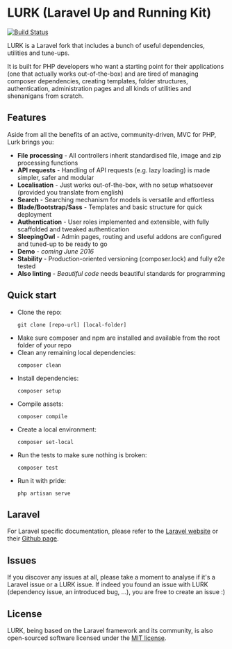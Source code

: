 # LURK (Laravel Up and Running Kit)

[![Build Status](https://travis-ci.org/tiagomapmarques/lurk.svg?branch=lurk)](https://travis-ci.org/tiagomapmarques/lurk)

LURK is a Laravel fork that includes a bunch of useful dependencies, utilities and tune-ups.

It is built for PHP developers who want a starting point for their applications (one that actually works
out-of-the-box) and are tired of managing composer dependencies, creating templates, folder structures,
authentication, administration pages and all kinds of utilities and shenanigans from scratch.

## Features

Aside from all the benefits of an active, community-driven, MVC for PHP, Lurk brings you:

- **File processing** - All controllers inherit standardised file, image and zip processing functions
- **API requests** - Handling of API requests (e.g. lazy loading) is made simpler, safer and modular
- **Localisation** - Just works out-of-the-box, with no setup whatsoever (provided you translate from english)
- **Search** - Searching mechanism for models is versatile and effortless
- **Blade/Bootstrap/Sass** - Templates and basic structure for quick deployment
- **Authentication** - User roles implemented and extensible, with fully scaffolded and tweaked authentication
- **SleepingOwl** - Admin pages, routing and useful addons are configured and tuned-up to be ready to go
- **Demo** - _coming June 2016_
- **Stability** - Production-oriented versioning (composer.lock) and fully e2e tested
- **Also linting** - _Beautiful code_ needs beautiful standards for programming

## Quick start

- Clone the repo:
	```
	git clone [repo-url] [local-folder]
	```
- Make sure composer and npm are installed and available from the root folder of your repo
- Clean any remaining local dependencies:
	```
	composer clean
	```
- Install dependencies:
	```
	composer setup
	```
- Compile assets:
	```
	composer compile
	```
- Create a local environment:
	```
	composer set-local
	```
- Run the tests to make sure nothing is broken:
	```
	composer test
	```
- Run it with pride:
	```
	php artisan serve
	```

## Laravel

For Laravel specific documentation, please refer to the [Laravel website](http://laravel.com/docs) or their [Github page](https://github.com/laravel/laravel).

## Issues

If you discover any issues at all, please take a moment to analyse if it's a Laravel issue or a LURK issue. If indeed you found an issue with LURK (dependency issue, an introduced bug, ...), you are free to create an issue :)

## License

LURK, being based on the Laravel framework and its community, is also open-sourced software licensed under the [MIT license](http://opensource.org/licenses/MIT).
